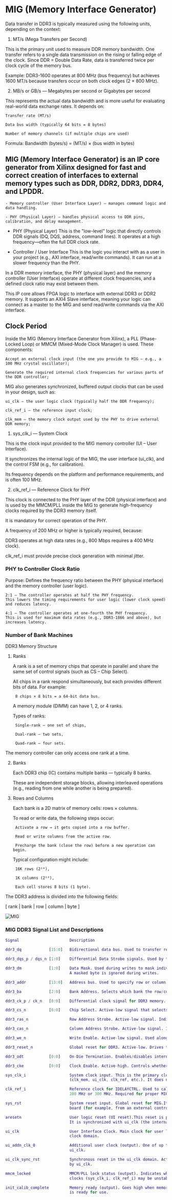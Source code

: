 # MIG (Memory Interface Generator)

Data transfer in DDR3 is typically measured using the following units, depending on the context:

1. MT/s (Mega Transfers per Second)

This is the primary unit used to measure DDR memory bandwidth.
One transfer refers to a single data transmission on the rising or falling edge of the clock.
Since DDR = Double Data Rate, data is transferred twice per clock cycle of the memory bus.

Example:
DDR3-1600 operates at 800 MHz (bus frequency) but achieves 1600 MT/s because transfers occur on both clock edges (2 × 800 MHz).

2. MB/s or GB/s — Megabytes per second or Gigabytes per second

This represents the actual data bandwidth and is more useful for evaluating real-world data exchange rates.
It depends on:

    Transfer rate (MT/s)

    Data bus width (typically 64 bits = 8 bytes)

    Number of memory channels (if multiple chips are used)

Formula:
Bandwidth (bytes/s) = (MT/s) × (bus width in bytes)

## MIG (Memory Interface Generator) is an IP core generator from Xilinx designed for fast and correct creation of interfaces to external memory types such as DDR, DDR2, DDR3, DDR4, and LPDDR.

    - Memory controller (User Interface Layer) — manages command logic and data handling.

    - PHY (Physical Layer) — handles physical access to DDR pins, calibration, and delay management.

- PHY (Physical Layer)
This is the "low-level" logic that directly controls DDR signals (DQ, DQS, address, command lines). It operates at a high frequency—often the full DDR clock rate.

- Controller / User Interface
This is the logic you interact with as a user in your project (e.g., AXI interface, read/write commands). It can run at a slower frequency than the PHY.

In a DDR memory interface, the PHY (physical layer) and the memory controller (User Interface) operate at different clock frequencies, and a defined clock ratio may exist between them.

This IP core allows FPGA logic to interface with external DDR3 or DDR2 memory.
It supports an AXI4 Slave interface, meaning your logic can connect as a master to the MIG and send read/write commands via the AXI interface.

## Clock Period 

Inside the MIG (Memory Interface Generator from Xilinx), a PLL (Phase-Locked Loop) or MMCM (Mixed-Mode Clock Manager) is used. These components:

    Accept an external clock input (the one you provide to MIG — e.g., a 100 MHz crystal oscillator);

    Generate the required internal clock frequencies for various parts of the DDR controller;

MIG also generates synchronized, buffered output clocks that can be used in your design, such as:

    ui_clk — the user logic clock (typically half the DDR frequency);

    clk_ref_i — the reference input clock;

    clk_mem — the memory clock output used by the PHY to drive external DDR memory;

1. sys_clk_i — System Clock

This is the clock input provided to the MIG memory controller (UI – User Interface).

It synchronizes the internal logic of the MIG, the user interface (ui_clk), and the control FSM (e.g., for calibration).

Its frequency depends on the platform and performance requirements, and is often 100 MHz.

2. clk_ref_i — Reference Clock for PHY

This clock is connected to the PHY layer of the DDR (physical interface) and is used by the MMCM/PLL inside the MIG to generate high-frequency clocks required by the DDR3 memory itself.

It is mandatory for correct operation of the PHY.

A frequency of 200 MHz or higher is typically required, because:

DDR3 operates at high data rates (e.g., 800 Mbps requires a 400 MHz clock).

clk_ref_i must provide precise clock generation with minimal jitter.

### PHY to Controller Clock Ratio

Purpose: Defines the frequency ratio between the PHY (physical interface) and the memory controller (user logic).

    2:1 — The controller operates at half the PHY frequency.
    This lowers the timing requirements for user logic (lower clock speed) and reduces latency.

    4:1 — The controller operates at one-fourth the PHY frequency.
    This is used for maximum data rates (e.g., DDR3-1866 and above), but increases latency.

### Number of Bank Machines

DDR3 Memory Structure
1. Ranks

    A rank is a set of memory chips that operate in parallel and share the same set of control signals (such as CS – Chip Select).

    All chips in a rank respond simultaneously, but each provides different bits of data. For example:

        8 chips × 8 bits = a 64-bit data bus.

    A memory module (DIMM) can have 1, 2, or 4 ranks.

    Types of ranks:

        Single-rank – one set of chips,

        Dual-rank – two sets,

        Quad-rank – four sets.

The memory controller can only access one rank at a time.

2. Banks

    Each DDR3 chip (IC) contains multiple banks — typically 8 banks.

    These are independent storage blocks, allowing interleaved operations (e.g., reading from one while another is being prepared).

3. Rows and Columns

    Each bank is a 2D matrix of memory cells: rows × columns.

    To read or write data, the following steps occur:

        Activate a row → it gets copied into a row buffer.

        Read or write columns from the active row.

        Precharge the bank (close the row) before a new operation can begin.

    Typical configuration might include:

        16K rows (2¹⁴),

        1K columns (2¹⁰),

        Each cell stores 8 bits (1 byte).

The DDR3 address is divided into the following fields:

[ rank | bank | row | column | byte ]

![MIG](mig.png)

### MIG DDR3 Signal List and Descriptions

```m
Signal                      Description

ddr3_dq            [15:0]	Bidirectional data bus. Used to transfer read and write data. For x16 DDR3 chips → ddr3_dq [15:0] → 16 data lines.

ddr3_dqs_p / dqs_n [1:0]	Differential Data Strobe signals. Used by the memory to synchronize data transfers on the dq bus.

ddr3_dm            [1:0]	Data Mask. Used during writes to mask individual bytes. One dm per byte. Since ddr3_dq [15:0] is 2 bytes, there are 2 dm lines. 
                            A masked byte is ignored during writes.

ddr3_addr          [13:0]	Address bus. Used to specify row or column addresses depending on the command.

ddr3_ba            [2:0]	Bank Address. Selects which bank the row/column address applies to. Typically 3 bits.

ddr3_ck_p / ck_n   [0:0]	Differential clock signal for DDR3 memory. Drives the memory’s primary clock.

ddr3_cs_n          [0:0]	Chip Select. Active-low signal that selects the DDR3 memory chip.

ddr3_ras_n	                Row Address Strobe. Active-low signal. Indicates that the address bus contains a row address.

ddr3_cas_n	                Column Address Strobe. Active-low signal. Indicates that the address bus contains a column address.

ddr3_we_n	                Write Enable. Active-low signal. Used along with ras_n and cas_n to define memory commands.

ddr3_reset_n	            Global reset for DDR3. Active-low. Drives the memory into reset when held low.

ddr3_odt	       [0:0]    On-Die Termination. Enables/disables internal termination resistors inside the DDR3 chip.

ddr3_cke	       [0:0]    Clock Enable. Active-high. Controls whether the DDR3 chip is in active or power-down mode.

sys_clk_i                   System clock input. This is the primary clock input to the MIG IP. Used internally by MMCM/PLL to generate all necessary clocks 
                            (clk_mem, ui_clk, clk_ref, etc.). It does not directly clock the DDR3 memory.

clk_ref_i                   Reference clock for IDELAYCTRL. Used to calibrate delay elements (IDELAY) for timing adjustment on input/output lines. Typical values:  
                            200 MHz or 300 MHz. Required for proper MIG calibration.

sys_rst                     System reset input. Global reset for MIG.It is usually driven by a button, an external signal, or a system reset input connected to the 
                            board (for example, from an external controller or a reset pin).

aresetn                     User logic reset (UI reset).This reset is provided by the Processor System Reset block.
                            It is synchronized with ui_clk (the internal output clock of the MIG).It applies to the logic on the user side,i.e., logic that reads from or writes to the MIG through AXI or another interface.

ui_clk                      User Interface Clock. Main clock for user logic. Generated by MIG. All AXI or native user logic connected to MIG must operate in this  
                            clock domain.

ui_addn_clk_0               Additional user clock (output). One of up to 6 additional user clocks (ui_addn_clk_0 to ui_addn_clk_5) generated from the same MMCM as 
                            ui_clk.

ui_clk_sync_rst             Synchronous reset in the ui_clk domain. Active-high. Asserted until MIG finishes calibration. Should be used to reset user logic driven 
                            by ui_clk.

mmcm_locked                 MMCM/PLL lock status (output). Indicates whether the internal MMCM/PLL has locked to the input clocks. If mmcm_locked == 0, the input  
                            clocks (sys_clk_i, clk_ref_i) may be unstable or incorrectly configured.

init_calib_complete         Memory ready (output). Goes high when memory initialization and calibration are successfully completed. At this point, the DDR3 memory 
                            is ready for use.
```

